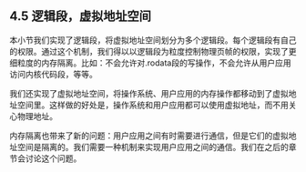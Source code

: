## 4.5 逻辑段，虚拟地址空间
本小节我们实现了逻辑段，将虚拟地址空间划分为多个逻辑段。每个逻辑段有自己的权限。通过这个机制，我们得以以逻辑段为粒度控制物理页帧的权限，实现了更细粒度的内存隔离。比如：不会允许对.rodata段的写操作，不会允许从用户应用访问内核代码段，等等。

我们还实现了虚拟地址空间，将操作系统、用户应用的内存操作都移动到了虚拟地址空间里。这样做的好处是，操作系统和用户应用都可以使用虚拟地址，而不用关心物理地址。

内存隔离也带来了新的问题：用户应用之间有时需要进行通信，但是它们的虚拟地址空间是隔离的。我们需要一种机制来实现用户应用之间的通信。我们在之后的章节会讨论这个问题。
